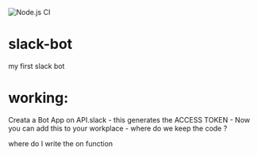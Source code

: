 ![Node.js CI](https://github.com/ketankokane94/slack-bot/workflows/Node.js%20CI/badge.svg)


# slack-bot
my first slack bot

# working:

Creata a Bot App on API.slack 
    - this generates the ACCESS TOKEN
    - Now you can add this to your workplace
    - where do we keep the code ?

where do I write the on function
